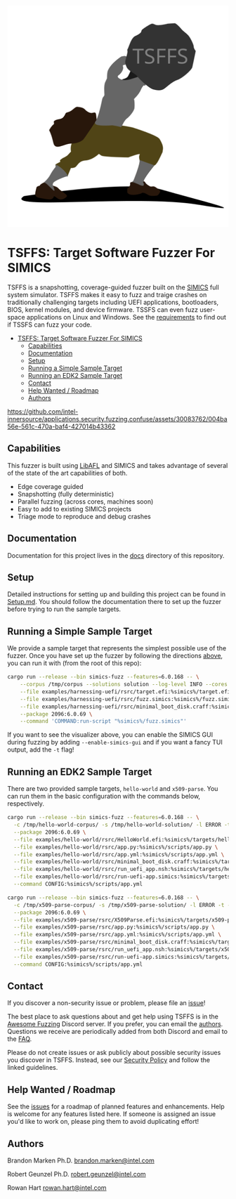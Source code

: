 <p align="center"><img src="docs/images/logo.png" alt="TSFFS Logo"></p>

# TSFFS: Target Software Fuzzer For SIMICS


TSFFS is a snapshotting, coverage-guided fuzzer built on the
[SIMICS](https://www.intel.com/content/www/us/en/developer/articles/tool/simics-simulator.html)
full system simulator. TSFFS makes it easy to fuzz and traige crashes on traditionally
challenging targets including UEFI applications, bootloaders, BIOS, kernel modules, and
device firmware. TSSFS can even fuzz user-space applications on Linux and Windows. See
the [requirements](./docs/Requirements.md) to find out if TSSFS can fuzz your code.

- [TSFFS: Target Software Fuzzer For SIMICS](#tsffs-target-software-fuzzer-for-simics)
  - [Capabilities](#capabilities)
  - [Documentation](#documentation)
  - [Setup](#setup)
  - [Running a Simple Sample Target](#running-a-simple-sample-target)
  - [Running an EDK2 Sample Target](#running-an-edk2-sample-target)
  - [Contact](#contact)
  - [Help Wanted / Roadmap](#help-wanted--roadmap)
  - [Authors](#authors)


<https://github.com/intel-innersource/applications.security.fuzzing.confuse/assets/30083762/004ba56e-561c-470a-baf4-427014b43362>


## Capabilities

This fuzzer is built using [LibAFL](https://github.com/AFLplusplus/LibAFL) and SIMICS
and takes advantage of several of the state of the art capabilities of both.

- Edge coverage guided
- Snapshotting (fully deterministic)
- Parallel fuzzing (across cores, machines soon)
- Easy to add to existing SIMICS projects
- Triage mode to reproduce and debug crashes

## Documentation

Documentation for this project lives in the [docs](./docs/README.md) directory of this
repository.


## Setup

Detailed instructions for setting up and building this project can be found in
[Setup.md](./docs/Setup.md). You should follow the documentation there to set up the
fuzzer before trying to run the sample targets.

## Running a Simple Sample Target

We provide a sample target that represents the simplest possible use of the fuzzer. Once
you have set up the fuzzer by following the directions [above](#setup), you can run it
with (from the root of this repo):

```sh
cargo run --release --bin simics-fuzz --features=6.0.168 -- \
    --corpus /tmp/corpus --solutions solution --log-level INFO --cores 1  \
    --file examples/harnessing-uefi/rsrc/target.efi:%simics%/target.efi \
    --file examples/harnessing-uefi/rsrc/fuzz.simics:%simics%/fuzz.simics \
    --file examples/harnessing-uefi/rsrc/minimal_boot_disk.craff:%simics%/minimal_boot_disk.craff \
    --package 2096:6.0.69 \
    --command 'COMMAND:run-script "%simics%/fuzz.simics"'
```

If you want to see the visualizer above, you can enable the SIMICS GUI during fuzzing
by adding `--enable-simics-gui` and if you want a fancy TUI output, add the `-t` flag!

## Running an EDK2 Sample Target

There are two provided sample targets, `hello-world` and `x509-parse`. You can run them
in the basic configuration with the commands below, respectively.

```sh
cargo run --release --bin simics-fuzz --features=6.0.168 -- \
  -c /tmp/hello-world-corpus/ -s /tmp/hello-world-solution/ -l ERROR -t -C 1 \
  --package 2096:6.0.69 \
  --file examples/hello-world/rsrc/HelloWorld.efi:%simics%/targets/hello-world/HelloWorld.efi \
  --file examples/hello-world/rsrc/app.py:%simics%/scripts/app.py \
  --file examples/hello-world/rsrc/app.yml:%simics%/scripts/app.yml \
  --file examples/hello-world/rsrc/minimal_boot_disk.craff:%simics%/targets/hello-world/minimal_boot_disk.craff \
  --file examples/hello-world/rsrc/run_uefi_app.nsh:%simics%/targets/hello-world/run_uefi_app.nsh \
  --file examples/hello-world/rsrc/run-uefi-app.simics:%simics%/targets/hello-world/run-uefi-app.simics \
  --command CONFIG:%simics%/scripts/app.yml
```

```sh
cargo run --release --bin simics-fuzz --features=6.0.168 -- \
  -c /tmp/x509-parse-corpus/ -s /tmp/x509-parse-solution/ -l ERROR -t -C 1 \
  --package 2096:6.0.69 \
  --file examples/x509-parse/rsrc/X509Parse.efi:%simics%/targets/x509-parse/X509Parse.efi \
  --file examples/x509-parse/rsrc/app.py:%simics%/scripts/app.py \
  --file examples/x509-parse/rsrc/app.yml:%simics%/scripts/app.yml \
  --file examples/x509-parse/rsrc/minimal_boot_disk.craff:%simics%/targets/x509-parse/minimal_boot_disk.craff \
  --file examples/x509-parse/rsrc/run_uefi_app.nsh:%simics%/targets/x509-parse/run_uefi_app.nsh \
  --file examples/x509-parse/rsrc/run-uefi-app.simics:%simics%/targets/x509-parse/run-uefi-app.simics \
  --command CONFIG:%simics%/scripts/app.yml
```

## Contact

If you discover a non-security issue or problem, please file an
[issue](https://github.com/intel-innersource/applications.security.fuzzing.confuse/issues)!

The best place to ask questions about and get help using TSFFS is in the [Awesome
Fuzzing](https://discord.gg/gCraWct) Discord server. If you prefer, you can email the
[authors](#authors). Questions we receive are periodically added from both Discord and
email to the [FAQ](./docs/FAQ.md).

Please do not create issues or ask publicly about possible security issues you discover
in TSFFS. Instead, see our [Security Policy](./SECURITY.md) and follow the linked
guidelines.

## Help Wanted / Roadmap

See the
[issues](https://github.com/intel-innersource/applications.security.fuzzing.confuse/issues?q=is%3Aopen+is%3Aissue+label%3Afeature)
for a roadmap of planned features and enhancements. Help is welcome for any features
listed here. If someone is assigned an issue you'd like to work on, please ping them to
avoid duplicating effort!

## Authors

Brandon Marken Ph.D.
<brandon.marken@intel.com>

Robert Geunzel Ph.D.
<robert.geunzel@intel.com>

Rowan Hart
<rowan.hart@intel.com>

